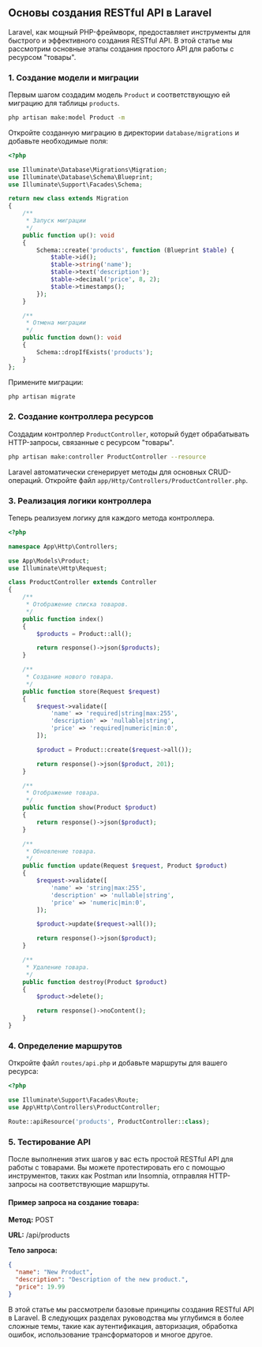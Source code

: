## Основы создания RESTful API в Laravel

Laravel, как мощный PHP-фреймворк, предоставляет инструменты для быстрого и эффективного создания RESTful API. В этой статье мы рассмотрим основные этапы создания простого API для работы с ресурсом "товары".

### 1. Создание модели и миграции

Первым шагом создадим модель `Product` и соответствующую ей миграцию для таблицы `products`.

```bash
php artisan make:model Product -m
```

Откройте созданную миграцию в директории `database/migrations` и добавьте необходимые поля:

```php
<?php

use Illuminate\Database\Migrations\Migration;
use Illuminate\Database\Schema\Blueprint;
use Illuminate\Support\Facades\Schema;

return new class extends Migration
{
    /**
     * Запуск миграции
     */
    public function up(): void
    {
        Schema::create('products', function (Blueprint $table) {
            $table->id();
            $table->string('name');
            $table->text('description');
            $table->decimal('price', 8, 2);
            $table->timestamps();
        });
    }

    /**
     * Отмена миграции
     */
    public function down(): void
    {
        Schema::dropIfExists('products');
    }
};

```

Примените миграции:

```bash
php artisan migrate
```

### 2. Создание контроллера ресурсов

Создадим контроллер `ProductController`, который будет обрабатывать HTTP-запросы, связанные с ресурсом "товары".

```bash
php artisan make:controller ProductController --resource
```

Laravel автоматически сгенерирует методы для основных CRUD-операций. Откройте файл `app/Http/Controllers/ProductController.php`.

### 3. Реализация логики контроллера

Теперь реализуем логику для каждого метода контроллера.

```php
<?php

namespace App\Http\Controllers;

use App\Models\Product;
use Illuminate\Http\Request;

class ProductController extends Controller
{
    /**
     * Отображение списка товаров.
     */
    public function index()
    {
        $products = Product::all();

        return response()->json($products);
    }

    /**
     * Создание нового товара.
     */
    public function store(Request $request)
    {
        $request->validate([
            'name' => 'required|string|max:255',
            'description' => 'nullable|string',
            'price' => 'required|numeric|min:0',
        ]);

        $product = Product::create($request->all());

        return response()->json($product, 201);
    }

    /**
     * Отображение товара.
     */
    public function show(Product $product)
    {
        return response()->json($product);
    }

    /**
     * Обновление товара.
     */
    public function update(Request $request, Product $product)
    {
        $request->validate([
            'name' => 'string|max:255',
            'description' => 'nullable|string',
            'price' => 'numeric|min:0',
        ]);

        $product->update($request->all());

        return response()->json($product);
    }

    /**
     * Удаление товара.
     */
    public function destroy(Product $product)
    {
        $product->delete();

        return response()->noContent();
    }
}
```

### 4. Определение маршрутов

Откройте файл `routes/api.php` и добавьте маршруты для вашего ресурса:

```php
<?php

use Illuminate\Support\Facades\Route;
use App\Http\Controllers\ProductController;

Route::apiResource('products', ProductController::class);

```

### 5. Тестирование API

После выполнения этих шагов у вас есть простой RESTful API для работы с товарами. Вы можете протестировать его с помощью инструментов, таких как Postman или Insomnia, отправляя HTTP-запросы на соответствующие маршруты.

#### Пример запроса на создание товара:

**Метод:** POST

**URL:** /api/products

**Тело запроса:**

```json
{
  "name": "New Product",
  "description": "Description of the new product.",
  "price": 19.99
}
```

В этой статье мы рассмотрели базовые принципы создания RESTful API в Laravel. В следующих разделах руководства мы углубимся в более сложные темы, такие как аутентификация, авторизация, обработка ошибок, использование трансформаторов и многое другое.

